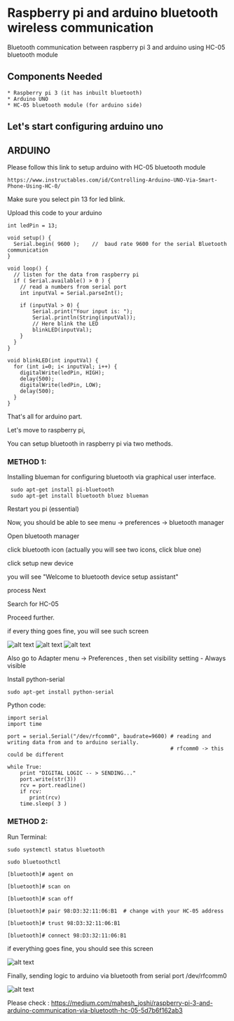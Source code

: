 # Raspberry pi and arduino bluetooth wireless communication
Bluetooth communication between raspberry pi 3 and arduino using HC-05 bluetooth module

## Components Needed
    * Raspberry pi 3 (it has inbuilt bluetooth)
    * Arduino UNO
    * HC-05 bluetooth module (for arduino side)
    

## Let's start configuring arduino uno

## ARDUINO 

Please follow this link to setup arduino with HC-05 bluetooth module

    https://www.instructables.com/id/Controlling-Arduino-UNO-Via-Smart-Phone-Using-HC-0/
Make sure you select pin 13 for led blink.

Upload this code to your arduino

    int ledPin = 13;
    
    void setup() {
      Serial.begin( 9600 );    //  baud rate 9600 for the serial Bluetooth communication
    }
    
    void loop() {
      // listen for the data from raspberry pi
      if ( Serial.available() > 0 ) {
        // read a numbers from serial port
        int inputVal = Serial.parseInt();
    
        if (inputVal > 0) {
            Serial.print("Your input is: ");
            Serial.println(String(inputVal));
            // Here blink the LED
            blinkLED(inputVal);
        }
      }
    }
    
    void blinkLED(int inputVal) {
      for (int i=0; i< inputVal; i++) {
        digitalWrite(ledPin, HIGH);
        delay(500);
        digitalWrite(ledPin, LOW);
        delay(500);
      }
    }
    
That's all for arduino part.

Let's move to raspberry pi,

You can setup bluetooth in raspberry pi via two methods.

### METHOD 1:

Installing blueman for configuring bluetooth via graphical user interface.

     sudo apt-get install pi-bluetooth
     sudo apt-get install bluetooth bluez blueman
     
Restart you pi (essential)

Now, you should be able to see menu -> preferences -> bluetooth manager

Open bluetooth manager 

click bluetooth icon (actually you will see two icons, click blue one)

click setup new device

you will see "Welcome to bluetooth device setup assistant"

process Next

Search for HC-05

Proceed further.

if every thing goes fine, you will see such screen

![alt text](https://raw.githubusercontent.com/cloud-github/raspberry-pi-arduino-bluetooth-wireless-communication/master/snapshots/2019-07-20-103556_1366x768_scrot.png)
![alt text](https://raw.githubusercontent.com/cloud-github/raspberry-pi-arduino-bluetooth-wireless-communication/master/snapshots/2019-07-20-103649_1366x768_scrot.png)
![alt text](https://raw.githubusercontent.com/cloud-github/raspberry-pi-arduino-bluetooth-wireless-communication/master/snapshots/2019-07-20-103659_1366x768_scrot.png)

Also go to Adapter menu -> Preferences , then set visibility setting - Always visible

Install python-serial

    sudo apt-get install python-serial

Python code:

    import serial
    import time
    
    port = serial.Serial("/dev/rfcomm0", baudrate=9600) # reading and writing data from and to arduino serially.
                                                        # rfcomm0 -> this could be different
    
    while True:
    	print "DIGITAL LOGIC -- > SENDING..."
    	port.write(str(3))
    	rcv = port.readline()
    	if rcv:
    	   print(rcv)
    	time.sleep( 3 )

### METHOD 2:

Run Terminal:

    sudo systemctl status bluetooth
    
    sudo bluetoothctl
    
    [bluetooth]# agent on
    
    [bluetooth]# scan on
    
    [bluetooth]# scan off
    
    [bluetooth]# pair 98:D3:32:11:06:B1  # change with your HC-05 address
    
    [bluetooth]# trust 98:D3:32:11:06:B1
    
    [bluetooth]# connect 98:D3:32:11:06:B1

if everything goes fine, you should see this screen

![alt text](https://raw.githubusercontent.com/cloud-github/raspberry-pi-arduino-bluetooth-wireless-communication/master/snapshots/2019-07-19-222407_1366x768_scrot.png)

Finally, sending logic to arduino via bluetooth from serial port /dev/rfcomm0

![alt text](https://raw.githubusercontent.com/cloud-github/raspberry-pi-arduino-bluetooth-wireless-communication/master/snapshots/2019-07-19-225441_1366x768_scrot.png)


Please check : https://medium.com/mahesh_joshi/raspberry-pi-3-and-arduino-communication-via-bluetooth-hc-05-5d7b6f162ab3
